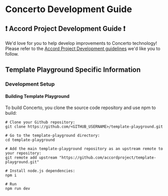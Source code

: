 # Concerto Development Guide

## ❗ Accord Project Development Guide ❗

We'd love for you to help develop improvements to Concerto technology! Please refer to the [Accord Project Development guidelines][apdev] we'd like you to follow.

## Template Playground Specific Information

### Development Setup

#### Building Template Playground

To build Concerto, you clone the source code repository and use npm to build:

```shell
# Clone your Github repository:
git clone https://github.com/<GITHUB_USERNAME>/template-playground.git

# Go to the template-playground directory:
cd template-playground

# Add the main template-playground repository as an upstream remote to your repository:
git remote add upstream "https://github.com/accordproject/template-playground.git"

# Install node.js dependencies:
npm i

# Run
npm run dev
```

[apdev]: https://github.com/accordproject/techdocs/blob/master/DEVELOPERS.md
